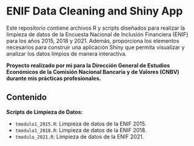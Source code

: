 # ENIF Data Cleaning and Shiny App

Este repositorio contiene archivos R y scripts diseñados para realizar la limpieza de datos de la Encuesta Nacional de Inclusión Financiera (ENIF) para los años 2015, 2018 y 2021. 
Además, proporciona los elementos necesarios para construir una aplicación Shiny que permita visualizar y analizar los datos limpios de manera interactiva.

**Proyecto realizado por mi para la Dirección General de Estudios Económicos de la Comisión Nacional Bancaria y de Valores (CNBV) durante mis prácticas profesionales.**

## Contenido

 **Scripts de Limpieza de Datos:**
   - `tmodulo1_2015.R`: Limpieza de datos de la ENIF 2015.
   - `tmodulo1_2018.R`: Limpieza de datos de la ENIF 2018.
   - `tmodulo_2021.R`: Limpieza de datos de la ENIF 2021.

